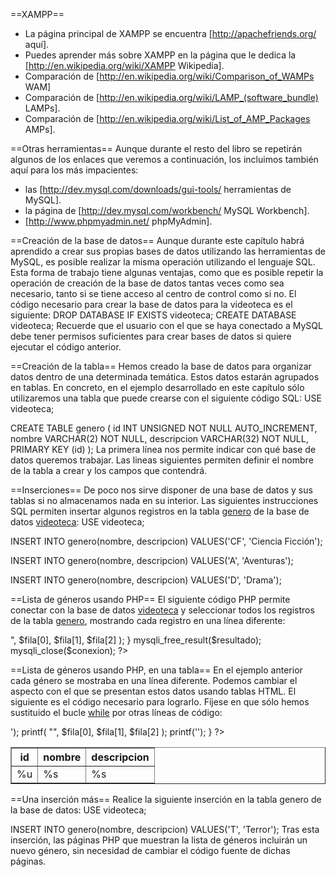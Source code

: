 ==XAMPP==
* La página principal de XAMPP se encuentra [http://apachefriends.org/ aquí].
* Puedes aprender más sobre XAMPP en la página que le dedica la [http://en.wikipedia.org/wiki/XAMPP Wikipedia].
* Comparación de [http://en.wikipedia.org/wiki/Comparison_of_WAMPs WAM]
* Comparación de [http://en.wikipedia.org/wiki/LAMP_(software_bundle) LAMPs].
* Comparación de [http://en.wikipedia.org/wiki/List_of_AMP_Packages AMPs].

==Otras herramientas==
Aunque durante el resto del libro se repetirán algunos de los enlaces que veremos a continuación, los incluimos también aquí para los más impacientes:
* las [http://dev.mysql.com/downloads/gui-tools/ herramientas de MySQL].
* la página de [http://dev.mysql.com/workbench/ MySQL Workbench].
* [http://www.phpmyadmin.net/ phpMyAdmin].

==Creación de la base de datos==
Aunque durante este capítulo habrá aprendido a crear sus propias bases de datos utilizando las herramientas de MySQL, es posible realizar la misma operación utilizando el lenguaje SQL.
Esta forma de trabajo tiene algunas ventajas, como que es posible repetir la operación de creación de la base de datos tantas veces como sea necesario, tanto si se tiene acceso al centro de control como si no.
El código necesario para crear la base de datos para la videoteca es el siguiente:
<source lang="sql" >
DROP DATABASE IF EXISTS videoteca;
CREATE DATABASE videoteca;
</source>
Recuerde que el usuario con el que se haya conectado a MySQL debe tener permisos suficientes para crear bases de datos si quiere ejecutar el código anterior.

==Creación de la tabla==
Hemos creado la base de datos para organizar datos dentro de una determinada temática. Estos datos estarán agrupados en tablas. En concreto, en el ejemplo desarrollado en este capítulo sólo utilizaremos una tabla que puede crearse con el siguiente código SQL:
<source lang="sql">
USE videoteca;

CREATE  TABLE genero (
  id INT UNSIGNED NOT NULL AUTO_INCREMENT,
  nombre VARCHAR(2) NOT NULL,
  descripcion VARCHAR(32) NOT NULL,
  PRIMARY KEY (id)
);
</source>
La primera línea nos permite indicar con qué base de datos queremos trabajar. Las lineas siguientes permiten definir el nombre de la tabla a crear y los campos que contendrá.

==Inserciones==
De poco nos sirve disponer de una base de datos y sus tablas si no almacenamos nada en su interior. Las siguientes instrucciones SQL permiten insertar algunos registros en la tabla <u>genero</u> de la base de datos <u>videoteca</u>:
<source lang="sql" >
USE videoteca;

INSERT INTO genero(nombre, descripcion)
VALUES('CF', 'Ciencia Ficción');

INSERT INTO genero(nombre, descripcion)
VALUES('A', 'Aventuras');

INSERT INTO genero(nombre, descripcion)
VALUES('D', 'Drama');
</source>

==Lista de géneros usando PHP==
El siguiente código PHP permite conectar con la base de datos <u>videoteca</u> y seleccionar todos los registros de la tabla <u>genero</u>, mostrando cada registro en una línea diferente:
<source lang="php" >
<?php

$conexion = mysqli_connect(
  'localhost',
  'root',
  '',
  'videoteca'
);

if ($conexion == FALSE){
  echo('Error en la conexión.');
  exit();
}

$resultado = mysqli_query(
  $conexion,
  'SELECT * FROM genero'
);

if ($resultado == FALSE){
  echo('Error en la consulta.');
  mysqli_close($conexion);
  exit();
}

while($fila = mysqli_fetch_row($resultado)){
  printf(
    "(%u) %s - %s<br/>",
    $fila[0], $fila[1], $fila[2]
  );
}

mysqli_free_result($resultado);
mysqli_close($conexion);

?>
</source>

==Lista de géneros usando PHP, en una tabla==
En el ejemplo anterior cada género se mostraba en una línea diferente. Podemos cambiar el aspecto con el que se presentan estos datos usando tablas HTML.
El siguiente es el código necesario para lograrlo. Fíjese en que sólo hemos sustituido el bucle <u>while</u> por otras líneas de código:
<source lang="php" >
<?php

$conexion = mysqli_connect(
  'localhost',
  'root',
  '',
  'videoteca'
);

if ($conexion == FALSE){
  echo('Error en la conexión.');
  exit();
}

$resultado = mysqli_query(
  $conexion,
  'SELECT * FROM genero'
);

if ($resultado == FALSE){
  echo('Error en la consulta.');
  mysqli_close($conexion);
  exit();
}

?>

<table border="1">
  <tr>
    <th>id</th>
    <th>nombre</th>
    <th>descripcion</th>
</tr>

<?php

while($fila = mysqli_fetch_row($resultado)){
  printf('<tr>');
  printf(
    "<td>%u</td><td>%s</td><td>%s</td>",
    $fila[0], $fila[1], $fila[2]
  );
  printf('</tr>');
}

?>

</table>

<?php

mysqli_free_result($resultado);
mysqli_close($conexion);

?>
</source>

==Una inserción más==
Realice la siguiente inserción en la tabla genero de la base de datos:
<source lang="sql" >
USE videoteca;

INSERT INTO genero(nombre, descripcion)
VALUES('T', 'Terror');
</source>
Tras esta inserción, las páginas PHP que muestran la lista de géneros incluirán un nuevo género, sin necesidad de cambiar el código fuente de dichas páginas.
